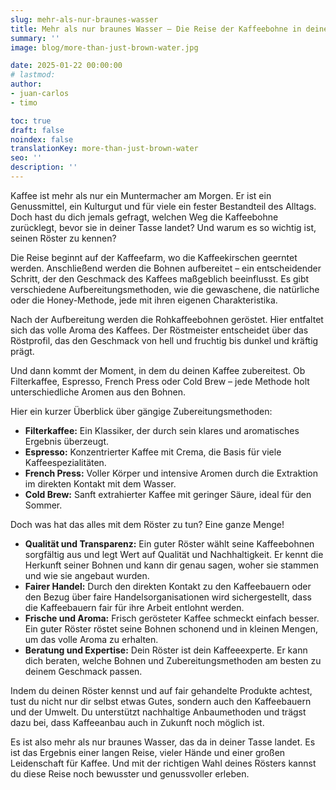 ```yaml
---
slug: mehr-als-nur-braunes-wasser
title: Mehr als nur braunes Wasser – Die Reise der Kaffeebohne in deine Tasse
summary: ''
image: blog/more-than-just-brown-water.jpg

date: 2025-01-22 00:00:00
# lastmod: 
author:
- juan-carlos
- timo

toc: true
draft: false
noindex: false
translationKey: more-than-just-brown-water
seo: ''
description: ''
---
```

Kaffee ist mehr als nur ein Muntermacher am Morgen. Er ist ein Genussmittel, ein Kulturgut und für viele ein fester Bestandteil des Alltags. Doch hast du dich jemals gefragt, welchen Weg die Kaffeebohne zurücklegt, bevor sie in deiner Tasse landet? Und warum es so wichtig ist, seinen Röster zu kennen?

Die Reise beginnt auf der Kaffeefarm, wo die Kaffeekirschen geerntet werden. Anschließend werden die Bohnen aufbereitet – ein entscheidender Schritt, der den Geschmack des Kaffees maßgeblich beeinflusst. Es gibt verschiedene Aufbereitungsmethoden, wie die gewaschene, die natürliche oder die Honey-Methode, jede mit ihren eigenen Charakteristika.

Nach der Aufbereitung werden die Rohkaffeebohnen geröstet. Hier entfaltet sich das volle Aroma des Kaffees. Der Röstmeister entscheidet über das Röstprofil, das den Geschmack von hell und fruchtig bis dunkel und kräftig prägt.

Und dann kommt der Moment, in dem du deinen Kaffee zubereitest. Ob Filterkaffee, Espresso, French Press oder Cold Brew – jede Methode holt unterschiedliche Aromen aus den Bohnen.

Hier ein kurzer Überblick über gängige Zubereitungsmethoden:

- **Filterkaffee:** Ein Klassiker, der durch sein klares und aromatisches Ergebnis überzeugt.
- **Espresso:** Konzentrierter Kaffee mit Crema, die Basis für viele Kaffeespezialitäten.
- **French Press:** Voller Körper und intensive Aromen durch die Extraktion im direkten Kontakt mit dem Wasser.
- **Cold Brew:** Sanft extrahierter Kaffee mit geringer Säure, ideal für den Sommer.

Doch was hat das alles mit dem Röster zu tun? Eine ganze Menge!

- **Qualität und Transparenz:** Ein guter Röster wählt seine Kaffeebohnen sorgfältig aus und legt Wert auf Qualität und Nachhaltigkeit. Er kennt die Herkunft seiner Bohnen und kann dir genau sagen, woher sie stammen und wie sie angebaut wurden.
- **Fairer Handel:** Durch den direkten Kontakt zu den Kaffeebauern oder den Bezug über faire Handelsorganisationen wird sichergestellt, dass die Kaffeebauern fair für ihre Arbeit entlohnt werden.
- **Frische und Aroma:** Frisch gerösteter Kaffee schmeckt einfach besser. Ein guter Röster röstet seine Bohnen schonend und in kleinen Mengen, um das volle Aroma zu erhalten.
- **Beratung und Expertise:** Dein Röster ist dein Kaffeeexperte. Er kann dich beraten, welche Bohnen und Zubereitungsmethoden am besten zu deinem Geschmack passen.

Indem du deinen Röster kennst und auf fair gehandelte Produkte achtest, tust du nicht nur dir selbst etwas Gutes, sondern auch den Kaffeebauern und der Umwelt. Du unterstützt nachhaltige Anbaumethoden und trägst dazu bei, dass Kaffeeanbau auch in Zukunft noch möglich ist.

Es ist also mehr als nur braunes Wasser, das da in deiner Tasse landet. Es ist das Ergebnis einer langen Reise, vieler Hände und einer großen Leidenschaft für Kaffee. Und mit der richtigen Wahl deines Rösters kannst du diese Reise noch bewusster und genussvoller erleben.
